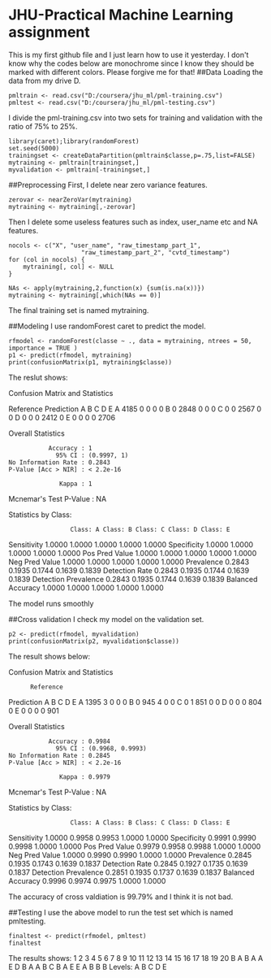 # JHU-Practical Machine Learning assignment
This is my first github file and I just learn how to use it yesterday. I don't know why the codes below are monochrome since I know they should be marked with different colors.
Please forgive me for that!
##Data
Loading the data from my drive D.
```
pmltrain <- read.csv("D:/coursera/jhu_ml/pml-training.csv")
pmltest <- read.csv("D:/coursera/jhu_ml/pml-testing.csv")
```
I divide the pml-training.csv into two sets for training and validation with the ratio of 75% to 25%.
```
library(caret);library(randomForest)
set.seed(5000)
trainingset <- createDataPartition(pmltrain$classe,p=.75,list=FALSE)
mytraining <- pmltrain[trainingset,]
myvalidation <- pmltrain[-trainingset,]
```

##Preprocessing
First, I delete near zero variance features.
```
zerovar <- nearZeroVar(mytraining) 
mytraining <- mytraining[,-zerovar]
```
Then I delete some useless features such as index, user_name etc and NA features.
```
nocols <- c("X", "user_name", "raw_timestamp_part_1",
                    "raw_timestamp_part_2", "cvtd_timestamp")
for (col in nocols) {
    mytraining[, col] <- NULL
}

NAs <- apply(mytraining,2,function(x) {sum(is.na(x))})
mytraining <- mytraining[,which(NAs == 0)]
```
The final training set is named mytraining.

##Modeling
I use randomForest caret to predict the model.
```
rfmodel <- randomForest(classe ~ ., data = mytraining, ntrees = 50, importance = TRUE )
p1 <- predict(rfmodel, mytraining)
print(confusionMatrix(p1, mytraining$classe))
```
The reslut shows:

Confusion Matrix and Statistics

Reference
Prediction    A    B    C    D    E
         A 4185    0    0    0    0
         B    0 2848    0    0    0
         C    0    0 2567    0    0
         D    0    0    0 2412    0
         E    0    0    0    0 2706

Overall Statistics
                                     
               Accuracy : 1          
                 95% CI : (0.9997, 1)
    No Information Rate : 0.2843     
    P-Value [Acc > NIR] : < 2.2e-16  
                                     
                  Kappa : 1          
 Mcnemar's Test P-Value : NA         

Statistics by Class:

                     Class: A Class: B Class: C Class: D Class: E
Sensitivity            1.0000   1.0000   1.0000   1.0000   1.0000
Specificity            1.0000   1.0000   1.0000   1.0000   1.0000
Pos Pred Value         1.0000   1.0000   1.0000   1.0000   1.0000
Neg Pred Value         1.0000   1.0000   1.0000   1.0000   1.0000
Prevalence             0.2843   0.1935   0.1744   0.1639   0.1839
Detection Rate         0.2843   0.1935   0.1744   0.1639   0.1839
Detection Prevalence   0.2843   0.1935   0.1744   0.1639   0.1839
Balanced Accuracy      1.0000   1.0000   1.0000   1.0000   1.0000

The model runs smoothly

##Cross validation
I check my model on the validation set.
```
p2 <- predict(rfmodel, myvalidation)
print(confusionMatrix(p2, myvalidation$classe))
```

The result shows below:

Confusion Matrix and Statistics

          Reference
Prediction    A    B    C    D    E
         A 1395    3    0    0    0
         B    0  945    4    0    0
         C    0    1  851    0    0
         D    0    0    0  804    0
         E    0    0    0    0  901

Overall Statistics
                                          
               Accuracy : 0.9984          
                 95% CI : (0.9968, 0.9993)
    No Information Rate : 0.2845          
    P-Value [Acc > NIR] : < 2.2e-16       
                                          
                  Kappa : 0.9979          
 Mcnemar's Test P-Value : NA              

Statistics by Class:

                     Class: A Class: B Class: C Class: D Class: E
Sensitivity            1.0000   0.9958   0.9953   1.0000   1.0000
Specificity            0.9991   0.9990   0.9998   1.0000   1.0000
Pos Pred Value         0.9979   0.9958   0.9988   1.0000   1.0000
Neg Pred Value         1.0000   0.9990   0.9990   1.0000   1.0000
Prevalence             0.2845   0.1935   0.1743   0.1639   0.1837
Detection Rate         0.2845   0.1927   0.1735   0.1639   0.1837
Detection Prevalence   0.2851   0.1935   0.1737   0.1639   0.1837
Balanced Accuracy      0.9996   0.9974   0.9975   1.0000   1.0000

The accuracy of cross valdiation is 99.79% and I think it is not bad.

##Testing
I use the above model to run the test set which is named pmltesting.
```
finaltest <- predict(rfmodel, pmltest)
finaltest
```

The results shows:
 1 2 3 4 5 6 7 8 9 10 11 12 13 14 15 16 17 18 19 20
 B A B A A E D B A  A  B  C  B  A  E  E  A  B  B  B
Levels: A B C D E


